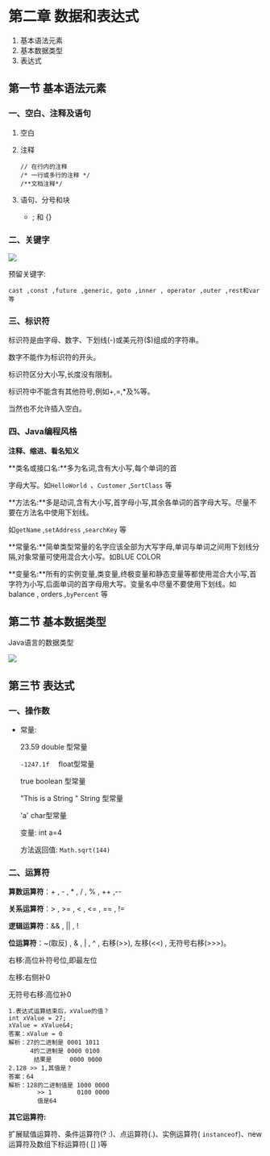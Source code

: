 # 第二章 数据和表达式

1. 基本语法元素
2. 基本数据类型
3. 表达式

## 第一节 基本语法元素

###  一、空白、注释及语句

1. 空白

2. 注释

   ```
   // 在行内的注释
   /* 一行或多行的注释 */
   /**文档注释*/
   ```

3. 语句、分号和块
   - ; 和 {}

### 二、关键字

![](F:\自考\Java语言程序设计（一）\img\2020-06-09_112342.jpg)

 预留关键字:

`cast ,const ,future ,generic, goto ,inner , operator ,outer ,rest和var等`

### 三、标识符

标识符是由字母、数字、下划线(-)或美元符($)组成的字符串。

数字不能作为标识符的开头。

标识符区分大小写,长度没有限制。

标识符中不能含有其他符号,例如+,=,*及%等。

当然也不允许插入空白。

###  四、Java编程风格

**注释、缩进、看名知义**

**类名或接口名:**多为名词,含有大小写,每个单词的首

字母大写。如`HelloWorld `、`Customer` ,`SortClass` 等

**方法名:**多是动词,含有大小写,首字母小写,其余各单词的首字母大写。尽量不要在方法名中使用下划线。

如`getName` ,`setAddress` ,`searchKey` 等

**常量名:**简单类型常量的名字应该全部为大写字母,单词与单词之间用下划线分隔,对象常量可使用混合大小写。如BLUE COLOR 

**变量名:**所有的实例变量,类变量,终极变量和静态变量等都使用混合大小写,首字符为小写,后面单词的首字母用大写。变量名中尽量不要使用下划线。如balance , orders ,`byPercent` 等

## 第二节 基本数据类型

Java语言的数据类型

![](F:\自考\Java语言程序设计（一）\img\2020-06-09_115050.jpg)

## 第三节 表达式

### 一、操作数

- 常量:

   23.59                        double 型常量

  ` -1247.1f   `                  float型常量

  true                            boolean 型常量

  "This is a String "       String 型常量

  'a'							   char型常量

  变量: int a=4

  方法返回值:  `Math.sqrt(144)`

### 二、运算符

**算数运算符**：+ , - , * , / , % , ++ ,--

**关系运算符**：> , >= , < , <= , == , !=

**逻辑运算符**：&& , || , !

**位运算符**：~(取反) , & , | , ^ , 右移(>>), 左移(<<) , 无符号右移(>>>)。

右移:高位补符号位,即最左位

左移:右侧补0

无符号右移:高位补0

```
1.表达式运算结束后，xValue的值？
int xValue = 27;
xValue = xValue&4;
答案：xValue = 0
解析：27的二进制是 0001 1011
	  4的二进制是 0000 0100
	   结果是     0000 0000
2.128 >> 1,其值是？
答案：64
解析：128的二进制值是 1000 0000
		>> 1       0100 0000
		值是64
```

**其它运算符:**

扩展赋值运算符、条件运算符(? :)、点运算符(.)、实例运算符( `instanceof`)、new运算符及数组下标运算符( [] )等